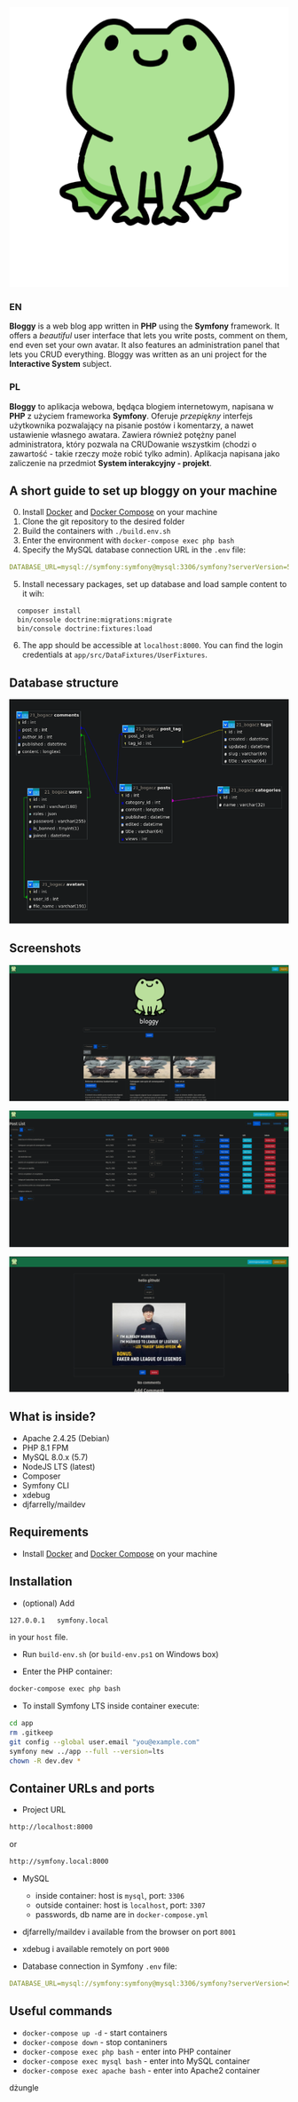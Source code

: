 <p align="center">
<img src="app/public/img/logotext.png" alt="logo">
</p>

### EN

**Bloggy** is a web blog app written in **PHP** using the **Symfony** framework. 
It offers a *beautiful* user interface that lets you write posts, comment on them,
end even set your own avatar. It also features an administration panel that lets you CRUD everything.
Bloggy was written as an uni project for the **Interactive System** subject.

### PL

**Bloggy** to aplikacja webowa, będąca blogiem internetowym, napisana w **PHP** z użyciem frameworka **Symfony**.
Oferuje *przepiękny* interfejs użytkownika pozwalający na pisanie postów i komentarzy, a nawet ustawienie własnego awatara.
Zawiera również potężny panel administratora, który pozwala na CRUDowanie wszystkim (chodzi o zawartość - takie rzeczy może robić tylko admin).
Aplikacja napisana jako zaliczenie na przedmiot **System interakcyjny - projekt**.

## A short guide to set up **bloggy** on your machine 

0. Install [Docker](https://www.docker.com/products/docker-desktop) and [Docker Compose](https://docs.docker.com/compose/install) on your machine
1. Clone the git repository to the desired folder
2. Build the containers with ``./build.env.sh`` 
3. Enter the environment with ``docker-compose exec php bash``
4. Specify the MySQL database connection URL in the ``.env`` file:
```yaml
DATABASE_URL=mysql://symfony:symfony@mysql:3306/symfony?serverVersion=5.7
```
5. Install necessary packages, set up database and load sample content to it wih:
  ```
    composer install
    bin/console doctrine:migrations:migrate
    bin/console doctrine:fixtures:load
  ```
6. The app should be accessible at ``localhost:8000``. You can find the login credentials at ``app/src/DataFixtures/UserFixtures``. 

## Database structure

<p align="center">
<img src="app/public/img/screenshots/diagram.png" alt="db structure">
</p>

## Screenshots

<p align="center">
<img src="app/public/img/screenshots/screen1.png" alt="Screenshot 1">
</p>

<p align="center">
<img src="app/public/img/screenshots/screen2.png" alt="Screenshot 2">
</p>

<p align="center">
<img src="app/public/img/screenshots/screen4.png" alt="Screenshot 3">
</p>

## What is inside?

* Apache 2.4.25 (Debian)
* PHP 8.1 FPM
* MySQL 8.0.x (5.7)
* NodeJS LTS (latest)
* Composer
* Symfony CLI 
* xdebug
* djfarrelly/maildev

## Requirements

* Install [Docker](https://www.docker.com/products/docker-desktop) and [Docker Compose](https://docs.docker.com/compose/install) on your machine 

## Installation

* (optional) Add 

```bash
127.0.0.1   symfony.local
```
in your `host` file.

* Run `build-env.sh` (or `build-env.ps1` on Windows box)

* Enter the PHP container:

```bash
docker-compose exec php bash
```

* To install Symfony LTS inside container execute:

```bash
cd app
rm .gitkeep
git config --global user.email "you@example.com"
symfony new ../app --full --version=lts
chown -R dev.dev *
```

## Container URLs and ports

* Project URL

```bash
http://localhost:8000
```

or 

```bash
http://symfony.local:8000
```

* MySQL

    * inside container: host is `mysql`, port: `3306`
    * outside container: host is `localhost`, port: `3307`
    * passwords, db name are in `docker-compose.yml`
    
* djfarrelly/maildev i available from the browser on port `8001`

* xdebug i available remotely on port `9000`

* Database connection in Symfony `.env` file:
```yaml
DATABASE_URL=mysql://symfony:symfony@mysql:3306/symfony?serverVersion=5.7
```

## Useful commands

* `docker-compose up -d` - start containers
* `docker-compose down` - stop contaniners
* `docker-compose exec php bash` - enter into PHP container
* `docker-compose exec mysql bash` - enter into MySQL container
* `docker-compose exec apache bash` - enter into Apache2 container

dżungle